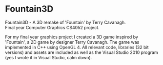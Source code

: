 # Fountain3D
Fountain3D - A 3D remake of 'Fountain' by Terry Cavanagh.  
Final year Computer Graphics CS4052 project.

For my final year graphics project I created a 3D game inspired by 'Fountain', a 2D game by designer Terry Cavanagh. The game was implemented in C++ using OpenGL 4. All relevant code, libraries (32 bit versions) and assets are included as well as the Visual Studio 2010 program (yes I wrote it in Visual Studio, calm down).

